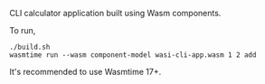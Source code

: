 CLI calculator application built using Wasm components.

To run,

```shell
./build.sh
wasmtime run --wasm component-model wasi-cli-app.wasm 1 2 add
```

It's recommended to use Wasmtime 17+.
